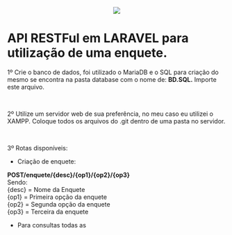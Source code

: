 <p align="center"><img src="https://laravel.com/assets/img/components/logo-laravel.svg"></p>
<h1>API RESTFul em LARAVEL para utilização de uma enquete.</h1>

1º Crie o banco de dados, foi utilizado o MariaDB e o SQL para criação do mesmo se encontra na pasta database com o nome de: 
<strong>BD.SQL.</strong> Importe este arquivo.

<br>

2º Utilize um servidor web de sua preferência, no meu caso eu utilizei o XAMPP.
Coloque todos os arquivos do .git dentro de uma pasta no servidor.

<br>

3º Rotas disponíveis:
<br>
- Criação de enquete:<br>

<strong>POST/enquete/{desc}/{op1}/{op2}/{op3}</strong>
<br>
Sendo:<br>
{desc} = Nome da Enquete<br>
{op1}  = Primeira opção da enquete<br>
{op2}  = Segunda opção da enquete<br>
{op3}  = Terceira da enquete<br>


- Para consultas todas as 


